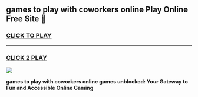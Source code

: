 
## games to play with coworkers online Play Online Free Site 👋
<h3>
<a href="https://download.freeplayer.one?title=games_to_play_with_coworkers_online&ref=21F">CLICK TO PLAY</a></h3>
<hr>

<h3>
<a href="https://download.freeplayer.one?title=games_to_play_with_coworkers_online&ref=21F">CLICK 2 PLAY</a>
  
</h3>

<a href="https://download.freeplayer.one?title=games_to_play_with_coworkers_online&ref=21F"><img src="https://cdnb.artstation.com/p/assets/images/images/032/539/853/original/anto-thomas-button-gif.gif"></a>


**games to play with coworkers online games unblocked: Your Gateway to Fun and Accessible Online Gaming**
